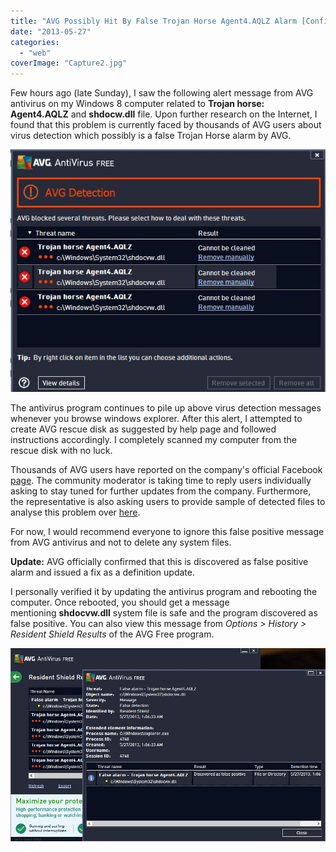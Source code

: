 ```yaml
---
title: "AVG Possibly Hit By False Trojan Horse Agent4.AQLZ Alarm [Confirmed]"
date: "2013-05-27"
categories: 
  - "web"
coverImage: "Capture2.jpg"
---
```


Few hours ago (late Sunday), I saw the following alert message from AVG antivirus on my Windows 8 computer related to **Trojan horse: Agent4.AQLZ** and **shdocw.dll** file. Upon further research on the Internet, I found that this problem is currently faced by thousands of AVG users about virus detection which possibly is a false Trojan Horse alarm by AVG.

[![AVG agent4.aqlz shdocvw.dll Alarm](images/Capture2.jpg)](http://iCosmoGeek.com/wp-content/uploads/2013/05/Capture2.jpg)

The antivirus program continues to pile up above virus detection messages whenever you browse windows explorer. After this alert, I attempted to create AVG rescue disk as suggested by help page and followed instructions accordingly. I completely scanned my computer from the rescue disk with no luck.

Thousands of AVG users have reported on the company's official Facebook [page](https://www.facebook.com/avgfree/posts/10151436188608663). The community moderator is taking time to reply users individually asking to stay tuned for further updates from the company. Furthermore, the representative is also asking users to provide sample of detected files to analyse this problem over [here](http://www.avg.com/us-en/faq.num-2343).

For now, I would recommend everyone to ignore this false positive message from AVG antivirus and not to delete any system files.

**Update:** AVG officially confirmed that this is discovered as false positive alarm and issued a fix as a definition update.

I personally verified it by updating the antivirus program and rebooting the computer. Once rebooted, you should get a message mentioning **shdocvw.dll** system file is safe and the program discovered as false positive. You can also view this message from _Options > History > Resident Shield Results_ of the AVG Free program.

[![AVG False Alarm Message](images/Capture3.jpg)](http://iCosmoGeek.com/wp-content/uploads/2013/05/Capture3.jpg)
